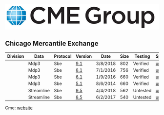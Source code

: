 ![Cme](https://github.com/Open-Markets-Initiative/Directory/blob/master/Logos/Cme.png)


## Chicago Mercantile Exchange

|Division | Data | Protocol | Version | Date | Size | Testing | Specification|
|--- | --- | --- | --- | --- | --- | --- | ---|
| | Mdp3 | Sbe | [9.1](https://github.com/Open-Markets-Initiative/c-structs/blob/master/Cme/Cme.Mdp3.Sbe.v9.1.h "Chicago Mercantile Exchange 9.1 C Structs") | 3/8/2018 | 802 | Verified | [url](https://www.cmegroup.com/confluence/display/EPICSANDBOX/CME+MDP+3.0+Market+Data "Protocol specification") - [xml](https://github.com/Open-Markets-Initiative/Directory/blob/master/Specifications/Cme/Cme.Mdp3.Sbe.v9.1.xml "Specification xml")|
| | Mdp3 | Sbe | [8.1](https://github.com/Open-Markets-Initiative/c-structs/blob/master/Cme/Cme.Mdp3.Sbe.v8.1.h "Chicago Mercantile Exchange 8.1 C Structs") | 7/1/2016 | 756 | Verified | [url](https://www.cmegroup.com/confluence/display/EPICSANDBOX/CME+MDP+3.0+Market+Data "Protocol specification") - [xml](https://github.com/Open-Markets-Initiative/Directory/blob/master/Specifications/Cme/Cme.Mdp3.Sbe.v8.1.xml "Specification xml")|
| | Mdp3 | Sbe | [6.1](https://github.com/Open-Markets-Initiative/c-structs/blob/master/Cme/Cme.Mdp3.Sbe.v6.1.h "Chicago Mercantile Exchange 6.1 C Structs") | 1/9/2016 | 660 | Verified | [url](https://www.cmegroup.com/confluence/display/EPICSANDBOX/CME+MDP+3.0+Market+Data "Protocol specification") - [xml](https://github.com/Open-Markets-Initiative/Directory/blob/master/Specifications/Cme/Cme.Mdp3.Sbe.v6.1.xml "Specification xml")|
| | Mdp3 | Sbe | [5.1](https://github.com/Open-Markets-Initiative/c-structs/blob/master/Cme/Cme.Mdp3.Sbe.v5.1.h "Chicago Mercantile Exchange 5.1 C Structs") | 8/6/2014 | 660 | Verified | [url](https://www.cmegroup.com/confluence/display/EPICSANDBOX/CME+MDP+3.0+Market+Data "Protocol specification") - [xml](https://github.com/Open-Markets-Initiative/Directory/blob/master/Specifications/Cme/Cme.Mdp3.Sbe.v5.1.xml "Specification xml")|
| | Streamline | Sbe | [9.5](https://github.com/Open-Markets-Initiative/c-structs/blob/master/Cme/Cme.Streamline.Sbe.v9.5.h "Chicago Mercantile Exchange 9.5 C Structs") | 4/4/2018 | 562 | Untested | [url](https://www.cmegroup.com/confluence/display/EPICSANDBOX/SBE+-+Streamlined+Market+Data "Protocol specification") - [xml](https://github.com/Open-Markets-Initiative/Directory/blob/master/Specifications/Cme/Cme.Streamline.Sbe.v9.5.xml "Specification xml")|
| | Streamline | Sbe | [8.5](https://github.com/Open-Markets-Initiative/c-structs/blob/master/Cme/Cme.Streamline.Sbe.v8.5.h "Chicago Mercantile Exchange 8.5 C Structs") | 6/2/2017 | 540 | Untested | [url](https://www.cmegroup.com/confluence/display/EPICSANDBOX/SBE+-+Streamlined+Market+Data "Protocol specification") - [xml](https://github.com/Open-Markets-Initiative/Directory/blob/master/Specifications/Cme/Cme.Streamline.Sbe.v8.5.xml "Specification xml")|


Cme: [website](http://www.cmegroup.com/ "Go to Chicago Mercantile Exchange")

